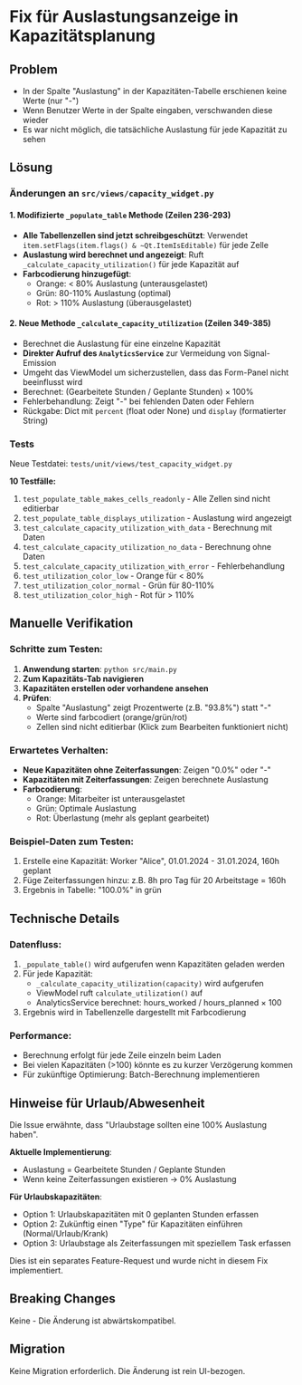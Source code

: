 # Fix für Auslastungsanzeige in Kapazitätsplanung

## Problem
- In der Spalte "Auslastung" in der Kapazitäten-Tabelle erschienen keine Werte (nur "-")
- Wenn Benutzer Werte in der Spalte eingaben, verschwanden diese wieder
- Es war nicht möglich, die tatsächliche Auslastung für jede Kapazität zu sehen

## Lösung

### Änderungen an `src/views/capacity_widget.py`

#### 1. Modifizierte `_populate_table` Methode (Zeilen 236-293)
- **Alle Tabellenzellen sind jetzt schreibgeschützt**: Verwendet `item.setFlags(item.flags() & ~Qt.ItemIsEditable)` für jede Zelle
- **Auslastung wird berechnet und angezeigt**: Ruft `_calculate_capacity_utilization()` für jede Kapazität auf
- **Farbcodierung hinzugefügt**:
  - Orange: < 80% Auslastung (unterausgelastet)
  - Grün: 80-110% Auslastung (optimal)
  - Rot: > 110% Auslastung (überausgelastet)

#### 2. Neue Methode `_calculate_capacity_utilization` (Zeilen 349-385)
- Berechnet die Auslastung für eine einzelne Kapazität
- **Direkter Aufruf des `AnalyticsService`** zur Vermeidung von Signal-Emission
- Umgeht das ViewModel um sicherzustellen, dass das Form-Panel nicht beeinflusst wird
- Berechnet: (Gearbeitete Stunden / Geplante Stunden) × 100%
- Fehlerbehandlung: Zeigt "-" bei fehlenden Daten oder Fehlern
- Rückgabe: Dict mit `percent` (float oder None) und `display` (formatierter String)

### Tests
Neue Testdatei: `tests/unit/views/test_capacity_widget.py`

**10 Testfälle:**
1. `test_populate_table_makes_cells_readonly` - Alle Zellen sind nicht editierbar
2. `test_populate_table_displays_utilization` - Auslastung wird angezeigt
3. `test_calculate_capacity_utilization_with_data` - Berechnung mit Daten
4. `test_calculate_capacity_utilization_no_data` - Berechnung ohne Daten
5. `test_calculate_capacity_utilization_with_error` - Fehlerbehandlung
6. `test_utilization_color_low` - Orange für < 80%
7. `test_utilization_color_normal` - Grün für 80-110%
8. `test_utilization_color_high` - Rot für > 110%

## Manuelle Verifikation

### Schritte zum Testen:
1. **Anwendung starten**: `python src/main.py`
2. **Zum Kapazitäts-Tab navigieren**
3. **Kapazitäten erstellen oder vorhandene ansehen**
4. **Prüfen**:
   - Spalte "Auslastung" zeigt Prozentwerte (z.B. "93.8%") statt "-"
   - Werte sind farbcodiert (orange/grün/rot)
   - Zellen sind nicht editierbar (Klick zum Bearbeiten funktioniert nicht)

### Erwartetes Verhalten:
- **Neue Kapazitäten ohne Zeiterfassungen**: Zeigen "0.0%" oder "-"
- **Kapazitäten mit Zeiterfassungen**: Zeigen berechnete Auslastung
- **Farbcodierung**:
  - Orange: Mitarbeiter ist unterausgelastet
  - Grün: Optimale Auslastung
  - Rot: Überlastung (mehr als geplant gearbeitet)

### Beispiel-Daten zum Testen:
1. Erstelle eine Kapazität: Worker "Alice", 01.01.2024 - 31.01.2024, 160h geplant
2. Füge Zeiterfassungen hinzu: z.B. 8h pro Tag für 20 Arbeitstage = 160h
3. Ergebnis in Tabelle: "100.0%" in grün

## Technische Details

### Datenfluss:
1. `_populate_table()` wird aufgerufen wenn Kapazitäten geladen werden
2. Für jede Kapazität:
   - `_calculate_capacity_utilization(capacity)` wird aufgerufen
   - ViewModel ruft `calculate_utilization()` auf
   - AnalyticsService berechnet: hours_worked / hours_planned × 100
3. Ergebnis wird in Tabellenzelle dargestellt mit Farbcodierung

### Performance:
- Berechnung erfolgt für jede Zeile einzeln beim Laden
- Bei vielen Kapazitäten (>100) könnte es zu kurzer Verzögerung kommen
- Für zukünftige Optimierung: Batch-Berechnung implementieren

## Hinweise für Urlaub/Abwesenheit

Die Issue erwähnte, dass "Urlaubstage sollten eine 100% Auslastung haben".

**Aktuelle Implementierung**: 
- Auslastung = Gearbeitete Stunden / Geplante Stunden
- Wenn keine Zeiterfassungen existieren → 0% Auslastung

**Für Urlaubskapazitäten**:
- Option 1: Urlaubskapazitäten mit 0 geplanten Stunden erfassen
- Option 2: Zukünftig einen "Type" für Kapazitäten einführen (Normal/Urlaub/Krank)
- Option 3: Urlaubstage als Zeiterfassungen mit speziellem Task erfassen

Dies ist ein separates Feature-Request und wurde nicht in diesem Fix implementiert.

## Breaking Changes
Keine - Die Änderung ist abwärtskompatibel.

## Migration
Keine Migration erforderlich. Die Änderung ist rein UI-bezogen.
